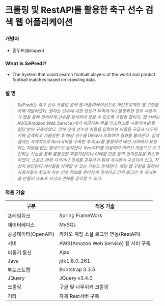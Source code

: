 # 크롤링 및 RestAPI를 활용한 축구 선수 검색 웹 어플리케이션

### **개발자**
 - 홍두표(@dupyo)      
   
### **What is SePredi?**
 - The System that could search football players of the world and predict football matches based on crawling data.      
  

### **설  명**

 > *SePredi는 축구 선수 크롤링 검색 웹 어플리케이션으로 개인프로젝트 웹 구현을 위해 개발하였다. 
 > 원하는 선수에 대한 정보가 부족하거나 불명확한 경우 사용자가 웹을 통해 편리하게 선수를 검색하여 찾을 수 있도록 구현한 웹이다. 
 > 웹 서버는 AWS(Amazon Web Service)에서 제공하는 무료 인스턴스를 사용하여 IP를 할당 받아 구축하였다. 
 > 검색 창에 선수의 이름을 입력하면 이름을 구글과 나무위키에 검색하고 크롤링한 후 해당 선수를 DB에서 조회하여 결과를 불러온다. 
 > 검색 결과는 자체적으로 Rest서버를 구축한 후 Ajax를 활용하여 메인 서버에서 요청하는 자원을 받는 형식으로 동작한다. 
 > RestAPI를 이용하여 카카오 계정으로 로그인하는 기능을 통해 불필요한 회원가입이나 이메일 인증 등의 번거로움을 최소화 하였다. 
 > 스포츠 관련 지식이나 견해를 공유하기 위해 게시판이 구성되어 있고, 작성자 본인만이 게시물을 삭제할 수 있는 기능도 존재한다. 
 > 해당 웹 구현을 통하여 사용자들이 찾고자 하는 선수 정보를 편리하게 검색하고 간편 로그인 후 게시판을 만들어 스포츠 지식과 견해를 공유할 수 있다.*   
  

### **적용 기술**

| 구분 | 적용 기술 |
| ------ | ------ |
| 프레임워크 | Spring FrameWork |
| 데이터베이스 | MySQL |
| 공공데이터(OpenAPI) | 카카오 계정 소셜 로그인 연동(RestAPI) |
| 서버 | AWS(Amazon Web Service) 웹 서버 구축 |
| 비동기 통신 | Ajax |
| Java | jdk1.8.0_261 |
| 부트스트랩 | Bootstrap 3.3.5 |
| JQuery | JQuery v3.4.0 |
| 크롤링 | 구글 및 나무위키 크롤링 |
| 기타 | 자체 Rest서버 구축 |
